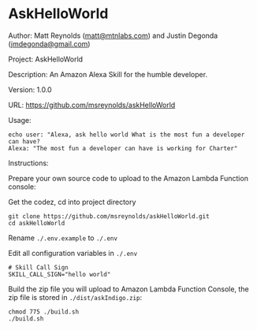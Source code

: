 # AskHelloWorld
Author: Matt Reynolds (matt@mtnlabs.com) and Justin Degonda (jmdegonda@gmail.com)

Project: AskHelloWorld

Description: An Amazon Alexa Skill for the humble developer.

Version: 1.0.0

URL: https://github.com/msreynolds/askHelloWorld

Usage:
```
echo user: "Alexa, ask hello world What is the most fun a developer can have?
Alexa: "The most fun a developer can have is working for Charter"
```

Instructions:

Prepare your own source code to upload to the Amazon Lambda Function console:

Get the codez, cd into project directory
```
git clone https://github.com/msreynolds/askHelloWorld.git
cd askHelloWorld
```

Rename ```./.env.example``` to ```./.env```

Edit all configuration variables in ```./.env```
```
# Skill Call Sign
SKILL_CALL_SIGN="hello world"
```

Build the zip file you will upload to Amazon Lambda Function Console, the zip file is stored in ```./dist/askIndigo.zip```:

```
chmod 775 ./build.sh
./build.sh
```